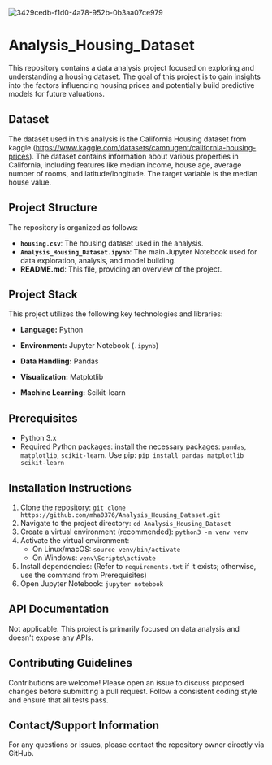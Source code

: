 ![3429cedb-f1d0-4a78-952b-0b3aa07ce979](https://github.com/user-attachments/assets/6edf6aff-b607-4da5-a83c-093137a15ee9)

# Analysis_Housing_Dataset

This repository contains a data analysis project focused on exploring and understanding a housing dataset. The goal of this project is to gain insights into the factors influencing housing prices and potentially build predictive models for future valuations.

## Dataset

The dataset used in this analysis is the California Housing dataset from kaggle (https://www.kaggle.com/datasets/camnugent/california-housing-prices). The dataset contains information about various properties in California, including features like median income, house age, average number of rooms, and latitude/longitude. The target variable is the median house value.

## Project Structure

The repository is organized as follows:

*   **`housing.csv`**: The housing dataset used in the analysis.
*   **`Analysis_Housing_Dataset.ipynb`**: The main Jupyter Notebook used for data exploration, analysis, and model building.
*   **README.md**: This file, providing an overview of the project.

## Project Stack

This project utilizes the following key technologies and libraries:

*   **Language:** Python

*   **Environment:** Jupyter Notebook (`.ipynb`)

*   **Data Handling:** Pandas

*   **Visualization:** Matplotlib

*   **Machine Learning:** Scikit-learn

## Prerequisites

* Python 3.x
* Required Python packages: install the necessary packages: `pandas`, `matplotlib`, `scikit-learn`. Use pip: `pip install pandas matplotlib scikit-learn`

## Installation Instructions

1. Clone the repository:  `git clone https://github.com/mha0376/Analysis_Housing_Dataset.git`
2. Navigate to the project directory: `cd Analysis_Housing_Dataset`
3. Create a virtual environment (recommended): `python3 -m venv venv`
4. Activate the virtual environment:
    * On Linux/macOS: `source venv/bin/activate`
    * On Windows: `venv\Scripts\activate`
5. Install dependencies:  (Refer to `requirements.txt` if it exists; otherwise, use the command from Prerequisites)
6. Open Jupyter Notebook: `jupyter notebook`

## API Documentation

Not applicable. This project is primarily focused on data analysis and doesn't expose any APIs.

## Contributing Guidelines

Contributions are welcome! Please open an issue to discuss proposed changes before submitting a pull request.  Follow a consistent coding style and ensure that all tests pass.

## Contact/Support Information

For any questions or issues, please contact the repository owner directly via GitHub.
